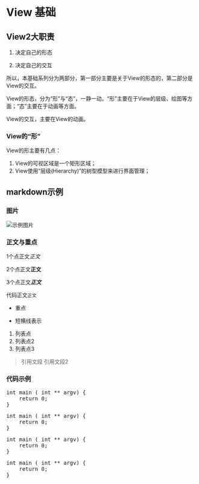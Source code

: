 #  View 基础

## View2大职责

1. 决定自己的形态

2. 决定自己的交互

所以，本基础系列分为两部分，第一部分主要是关于View的形态的，第二部分是View的交互。

View的形态，分为“形”与“态”，一静一动。“形”主要在于View的层级、绘图等方面；“态”主要在于动画等方面。

View的交互，主要在View的动画。


### View的“形”

View的形主要有几点：

1. View的可视区域是一个矩形区域；
2. View使用“层级(Hierarchy)”的树型模型来进行界面管理；


## markdown示例

### 图片


![示例图片](./MDImage/apns_overview.jpg)


### 正文与重点

1个点正文*正文*

2个点正文**正文**

3个点正文***正文***

代码正文`正文`

* 重点
- 短横线表示

1. 列表点
2. 列表点2
2. 列表点3

> 引用文段
> 引用文段2

### 代码示例
<pre>
int main ( int ** argv) {
    return 0;
}
</pre>

<pre>
int main ( int ** argv) {
    return 0;
}
</pre>

<pre>
int main ( int ** argv) {
    return 0;
}
</pre>

<pre>
int main ( int ** argv) {
    return 0;
}
</pre>
